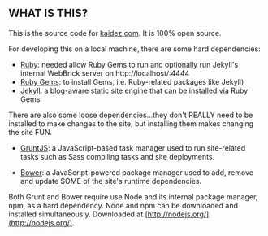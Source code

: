 ## WHAT IS THIS?

This is the source code for [kaidez.com](http://kaidez/com). It is 100% open source.

For developing this on a local machine, there are some hard dependencies:

* [Ruby](https://www.ruby-lang.org/en/): needed allow Ruby Gems to run and optionally run Jekyll's internal WebBrick server on http://localhost/:4444
* [Ruby Gems](http://rubygems.org/): to install Gems, i.e. Ruby-related packages like Jekyll)
* [Jekyll](http://jekyllrb.com/): a blog-aware static site engine that can be installed via Ruby Gems

There are also some loose dependencies...they don't REALLY need to be installed to make changes to the site, but installing them makes changing the site FUN.

* [GruntJS](http://gruntjs.com/): a JavaScript-based task manager used to run site-related tasks such as Sass compiling tasks and site deployments.

* [Bower](http://bower.io/): a JavaScript-powered package manager used to add, remove and update SOME of the site's runtime dependencies.

Both Grunt and Bower require use Node and its internal package manager, npm, as a hard dependency.  Node and npm can be downloaded and installed simultaneously. Downloaded at [http://nodejs.org/](http://nodejs.org/).